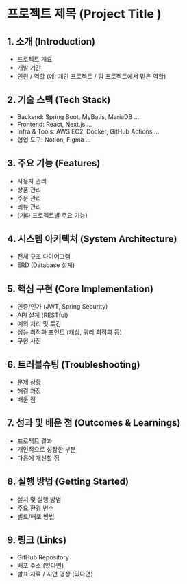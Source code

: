 # 프로젝트 제목 (Project Title )

## 1. 소개 (Introduction)
- 프로젝트 개요
- 개발 기간
- 인원 / 역할 (예: 개인 프로젝트 / 팀 프로젝트에서 맡은 역할)

## 2. 기술 스택 (Tech Stack)
- Backend: Spring Boot, MyBatis, MariaDB ...
- Frontend: React, Next.js ...
- Infra & Tools: AWS EC2, Docker, GitHub Actions ...
- 협업 도구: Notion, Figma ...

## 3. 주요 기능 (Features)
- 사용자 관리
- 상품 관리
- 주문 관리
- 리뷰 관리
- (기타 프로젝트별 주요 기능)

## 4. 시스템 아키텍처 (System Architecture)
- 전체 구조 다이어그램
- ERD (Database 설계)

## 5. 핵심 구현 (Core Implementation)
- 인증/인가 (JWT, Spring Security)
- API 설계 (RESTful)
- 예외 처리 및 로깅
- 성능 최적화 포인트 (캐싱, 쿼리 최적화 등)
- 구현 사진

## 6. 트러블슈팅 (Troubleshooting)
- 문제 상황
- 해결 과정
- 배운 점

## 7. 성과 및 배운 점 (Outcomes & Learnings)
- 프로젝트 결과
- 개인적으로 성장한 부분
- 다음에 개선할 점

## 8. 실행 방법 (Getting Started)
- 설치 및 실행 방법
- 주요 환경 변수
- 빌드/배포 방법

## 9. 링크 (Links)
- GitHub Repository
- 배포 주소 (있다면)
- 발표 자료 / 시연 영상 (있다면)
